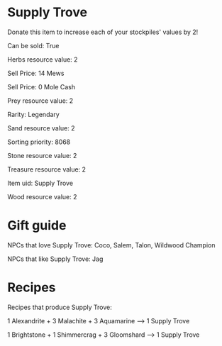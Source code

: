 # Supply Trove

Donate this item to increase each of your stockpiles' values by 2!

Can be sold: True

Herbs resource value: 2

Sell Price: 14 Mews

Sell Price: 0 Mole Cash

Prey resource value: 2

Rarity: Legendary

Sand resource value: 2

Sorting priority: 8068

Stone resource value: 2

Treasure resource value: 2

Item uid: Supply Trove

Wood resource value: 2

# Gift guide

NPCs that love Supply Trove: Coco, Salem, Talon, Wildwood Champion

NPCs that like Supply Trove: Jag

# Recipes

Recipes that produce Supply Trove:

1 Alexandrite + 3 Malachite + 3 Aquamarine --> 1 Supply Trove

1 Brightstone + 1 Shimmercrag + 3 Gloomshard --> 1 Supply Trove